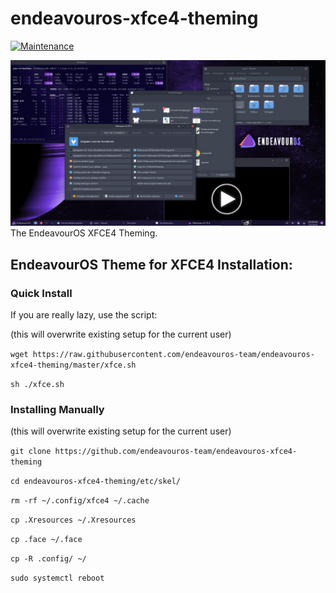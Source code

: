 # endeavouros-xfce4-theming
[![Maintenance](https://img.shields.io/maintenance/yes/2024.svg)](https://github.com/endeavouros-team)

![XFCE4 Screenshot](https://raw.githubusercontent.com/endeavouros-team/screenshots/master/xfce4-screenshot-galileo.png "XFCE4 Screenshot")
The EndeavourOS XFCE4 Theming.


## EndeavourOS Theme for XFCE4 Installation:

### Quick Install
If you are really lazy, use the script:

(this will overwrite existing setup for the current user)

`wget https://raw.githubusercontent.com/endeavouros-team/endeavouros-xfce4-theming/master/xfce.sh`

`sh ./xfce.sh`

### Installing Manually

(this will overwrite existing setup for the current user)

`git clone https://github.com/endeavouros-team/endeavouros-xfce4-theming`

`cd endeavouros-xfce4-theming/etc/skel/`

`rm -rf ~/.config/xfce4 ~/.cache`

`cp .Xresources ~/.Xresources`

`cp .face ~/.face`

`cp -R .config/ ~/`

`sudo systemctl reboot`
